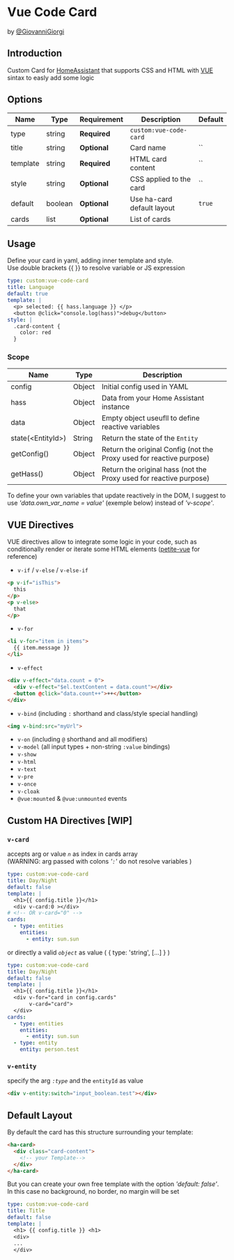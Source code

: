 # Vue Code Card 
by [@GiovanniGiorgi](https://github.com/GiovanniGiorgi)

## Introduction
Custom Card for [HomeAssistant](home-assistant.io) that supports CSS and HTML with [VUE](https://github.com/vuejs/petite-vue/tree/main) sintax to easly add some logic

## Options
| Name              | Type    | Requirement  | Description                                 | Default             |
| ----------------- | ------- | ------------ | ------------------------------------------- | ------------------- |
| type              | string  | **Required** | `custom:vue-code-card`                      |                     |
| title             | string  | **Optional** | Card name                                   | ``                  |
| template          | string  | **Required** | HTML card content                           | ``                  |
| style             | string  | **Optional** | CSS applied to the card                     | ``                  |
| default           | boolean | **Optional** | Use ha-card default layout                  | `true`              |
| cards             | list    | **Optional** | List of cards                               |                     |

## Usage
Define your card in yaml, adding inner template and style.\
Use double brackets {{ }} to resolve variable or JS expression

````YAML
type: custom:vue-code-card
title: Language
default: true
template: |
  <p> selected: {{ hass.language }} </p>
  <button @click="console.log(hass)">debug</button>
style: |
  .card-content {
    color: red
  }
````
### Scope
| Name               | Type    |  Description                                                                    |
| ------------------ | ------- | ------------------------------------------------------------------------------- |
| config             | Object  | Initial config used in YAML                                                     |
| hass               | Object  | Data from your Home Assistant instance                                          |
| data               | Object  | Empty object useufll to define reactive variables                               |
| state(\<EntityId>) | String  | Return the state of the `Entity`                                                |
| getConfig()        | Object  | Return the original Config (not the Proxy used for reactive purpose)            |
| getHass()          | Object  | Return the original hass (not the Proxy used for reactive purpose)              |

To define your own variables that update reactively in the DOM, I suggest to use _'data.own_var_name = value'_ (exemple below)
instead of _'v-scope'_.

## VUE Directives
VUE directives allow to integrate some logic in your code, such as conditionally render or iterate some HTML elements ([petite-vue](https://github.com/vuejs/petite-vue) for reference)

- `v-if` / `v-else` / `v-else-if`
````html
<p v-if="isThis">
  this
</p>
<p v-else>
  that
</p>

``````
- `v-for`
````html
<li v-for="item in items">
  {{ item.message }}
</li>

``````
- `v-effect`
`````html
<div v-effect="data.count = 0">
  <div v-effect="$el.textContent = data.count"></div>
  <button @click="data.count++">++</button>
</div>
``````
- `v-bind` (including `:` shorthand and class/style special handling)
````html
<img v-bind:src="myUrl">
````
- `v-on` (including `@` shorthand and all modifiers)
- `v-model` (all input types + non-string `:value` bindings)
- `v-show`
- `v-html`
- `v-text`
- `v-pre`
- `v-once`
- `v-cloak`
- `@vue:mounted` & `@vue:unmounted` events

## Custom HA Directives [WIP]
### `v-card`
accepts arg or value _`n`_ as index in cards array\
(WARNING: arg passed with colons _'`:`'_ do not resolve variables )
````yaml
type: custom:vue-code-card
title: Day/Night
default: false
template: |
  <h1>{{ config.title }}</h1>
  <div v-card:0 ></div> 
# <!-- OR v-card="0" -->
cards:
  - type: entities
    entities:
      - entity: sun.sun
````
or directly a valid _`object`_ as value  ( { type: 'string', [...] } )
````yaml
type: custom:vue-code-card
title: Day/Night
default: false
template: |
  <h1>{{ config.title }}</h1>
  <div v-for="card in config.cards"
       v-card="card">
  </div>
cards:
  - type: entities
    entities:
      - entity: sun.sun
  - type: entity
    entity: person.test

````

### `v-entity`
specify the arg _`:type`_ and the `entityId` as value
````html
<div v-entity:switch="input_boolean.test"></div>
```````

## Default Layout
By default the card has this structure surrounding your template:
````html
<ha-card>
  <div class="card-content">
    <!-- your Template-->
  </div>
</ha-card>
````
But you can create your own free template with the option _'default: false'_.\
In this case no background, no border, no margin will be set
````yaml
type: custom:vue-code-card
title: Title
default: false
template: |
  <h1> {{ config.title }} <h1>
  <div>
  ...
  </div>
````